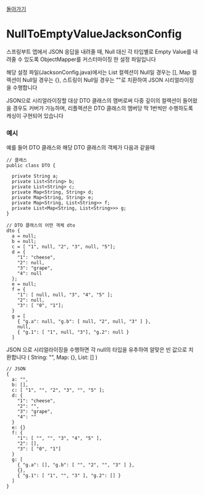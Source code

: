 
[돌아가기](https://github.com/LEEJ0NGWAN/DevelopmentExperience/tree/master)

# NullToEmptyValueJacksonConfig

스프링부트 앱에서 JSON 응답을 내려줄 때, Null 대신 각 타입별로 Empty Value를 내려줄 수 있도록 ObjectMapper를 커스터마이징 한 설정 파일입니다

해당 설정 파일(JacksonConfig.java)에서는 List 컬렉션이 Null일 경우는 [], Map 컬렉션이 Null일 경우는 {}, 스트링이 Null일 경우는 ""로 치환하여 JSON 시리얼라이징을 수행합니다

JSON으로 시리얼라이징할 대상 DTO 클래스의 맴버로써 다중 깊이의 컬렉션이 들어왔을 경우도 커버가 가능하며, 리플렉션은 DTO 클래스의 맴버당 딱 1번씩만 수행하도록 캐싱이 구현되어 있습니다

### 예시

예를 들어 DTO 클래스와 해당 DTO 클래스의 객체가 다음과 같을때

```
// 클래스
public class DTO {

  private String a;
  private List<String> b;
  private List<String> c;
  private Map<String, String> d;
  private Map<String, String> e;
  private Map<String, List<String>> f;
  private List<Map<String, List<String>>> g;
}

// DTO 클래스의 어떤 객체 dto
dto {
  a = null;
  b = null;
  c = [ "1", null, "2", "3", null, "5"];
  d = {
    "1": "cheese",
    "2": null,
    "3": "grape",
    "4": null
  };
  e = null;
  f = {
    "1": [ null, null, "3", "4", "5" ];
    "2": null,
    "3": [ "0", "1"];
  }
  g = [
    { "g.a": null, "g.b": [ null, "2", null, "3" ] },
    null,
    { "g.1": [ "1", null, "3"], "g.2": null }
  ]
```

JSON 으로 시리얼라이징을 수행하면 각 null의 타입을 유추하여 알맞은 빈 값으로 치환합니다 ( String: "", Map: {}, List: [] )
```
// JSON
{
  a: "",
  b: [],
  c: [ "1", "", "2", "3", "", "5" ];
  d: {
    "1": "cheese",
    "2": "",
    "3": "grape",
    "4": ""
  }
  e: {}
  f: {
    "1": [ "", "", "3", "4", "5" ],
    "2": [],
    "3": [ "0", "1"]
  }
  g: [
    { "g.a": [], "g.b": [ "", "2", "", "3" ] },
    {},
    { "g.1": [ "1", "", "3" ], "g.2": [] }
  ]
}
```

